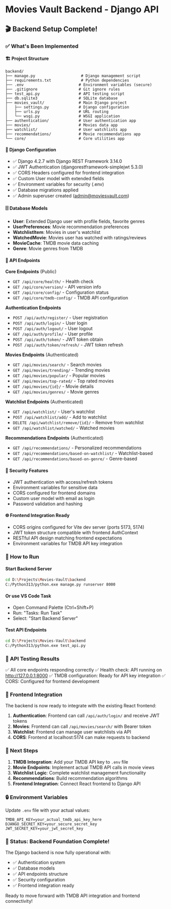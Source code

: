 # Movies Vault Backend - Django API 

## 🎬 Backend Setup Complete!

### ✅ What's Been Implemented

#### 🏗️ Project Structure
```
backend/
├── manage.py                    # Django management script
├── requirements.txt             # Python dependencies
├── .env                        # Environment variables (secure)
├── .gitignore                  # Git ignore rules
├── test_api.py                 # API testing script
├── db.sqlite3                  # SQLite database
├── movies_vault/               # Main Django project
│   ├── settings.py             # Django configuration
│   ├── urls.py                 # URL routing
│   └── wsgi.py                 # WSGI application
├── authentication/             # User authentication app
├── movies/                     # Movies data app
├── watchlist/                  # User watchlists app
├── recommendations/            # Movie recommendations app
└── core/                       # Core utilities app
```

#### 🔧 Django Configuration
- ✅ Django 4.2.7 with Django REST Framework 3.14.0
- ✅ JWT Authentication (djangorestframework-simplejwt 5.3.0)
- ✅ CORS Headers configured for frontend integration
- ✅ Custom User model with extended fields
- ✅ Environment variables for security (.env)
- ✅ Database migrations applied
- ✅ Admin superuser created (admin@moviesvault.com)

#### 🗄️ Database Models
- **User**: Extended Django user with profile fields, favorite genres
- **UserPreferences**: Movie recommendation preferences
- **WatchlistItem**: Movies in user's watchlist
- **WatchedMovie**: Movies user has watched with ratings/reviews
- **MovieCache**: TMDB movie data caching
- **Genre**: Movie genres from TMDB

#### 🚀 API Endpoints

**Core Endpoints** (Public)
- `GET /api/core/health/` - Health check
- `GET /api/core/version/` - API version info
- `GET /api/core/config/` - Configuration status
- `GET /api/core/tmdb-config/` - TMDB API configuration

**Authentication Endpoints**
- `POST /api/auth/register/` - User registration
- `POST /api/auth/login/` - User login
- `POST /api/auth/logout/` - User logout
- `GET /api/auth/profile/` - User profile
- `POST /api/auth/token/` - JWT token obtain
- `POST /api/auth/token/refresh/` - JWT token refresh

**Movies Endpoints** (Authenticated)
- `GET /api/movies/search/` - Search movies
- `GET /api/movies/trending/` - Trending movies
- `GET /api/movies/popular/` - Popular movies
- `GET /api/movies/top-rated/` - Top rated movies
- `GET /api/movies/{id}/` - Movie details
- `GET /api/movies/genres/` - Movie genres

**Watchlist Endpoints** (Authenticated)
- `GET /api/watchlist/` - User's watchlist
- `POST /api/watchlist/add/` - Add to watchlist
- `DELETE /api/watchlist/remove/{id}/` - Remove from watchlist
- `GET /api/watchlist/watched/` - Watched movies

**Recommendations Endpoints** (Authenticated)
- `GET /api/recommendations/` - Personalized recommendations
- `GET /api/recommendations/based-on-watchlist/` - Watchlist-based
- `GET /api/recommendations/based-on-genre/` - Genre-based

#### 🔐 Security Features
- JWT authentication with access/refresh tokens
- Environment variables for sensitive data
- CORS configured for frontend domains
- Custom user model with email as login
- Password validation and hashing

#### 🌐 Frontend Integration Ready
- CORS origins configured for Vite dev server (ports 5173, 5174)
- JWT token structure compatible with frontend AuthContext
- RESTful API design matching frontend expectations
- Environment variables for TMDB API key integration

### 🚀 How to Run

#### Start Backend Server
```bash
cd D:\Projects\Movies-Vault\backend
C:/Python313/python.exe manage.py runserver 8000
```

#### Or use VS Code Task
- Open Command Palette (Ctrl+Shift+P)
- Run: "Tasks: Run Task"
- Select: "Start Backend Server"

#### Test API Endpoints
```bash
cd D:\Projects\Movies-Vault\backend
C:/Python313/python.exe test_api.py
```

### 📡 API Testing Results
✅ All core endpoints responding correctly
✅ Health check: API running on http://127.0.0.1:8000
✅ TMDB configuration: Ready for API key integration
✅ CORS: Configured for frontend development

### 🔗 Frontend Integration
The backend is now ready to integrate with the existing React frontend:

1. **Authentication**: Frontend can call `/api/auth/login/` and receive JWT tokens
2. **Movies**: Frontend can call `/api/movies/search/` with Bearer token
3. **Watchlist**: Frontend can manage user watchlists via API
4. **CORS**: Frontend at localhost:5174 can make requests to backend

### 🎯 Next Steps
1. **TMDB Integration**: Add your TMDB API key to `.env` file
2. **Movie Endpoints**: Implement actual TMDB API calls in movie views
3. **Watchlist Logic**: Complete watchlist management functionality
4. **Recommendations**: Build recommendation algorithms
5. **Frontend Integration**: Connect React frontend to Django API

### 🔒 Environment Variables
Update `.env` file with your actual values:
```env
TMDB_API_KEY=your_actual_tmdb_api_key_here
DJANGO_SECRET_KEY=your_secure_secret_key
JWT_SECRET_KEY=your_jwt_secret_key
```

### 🎉 Status: Backend Foundation Complete!
The Django backend is now fully operational with:
- ✅ Authentication system
- ✅ Database models  
- ✅ API endpoints structure
- ✅ Security configuration
- ✅ Frontend integration ready

Ready to move forward with TMDB API integration and frontend connectivity!
